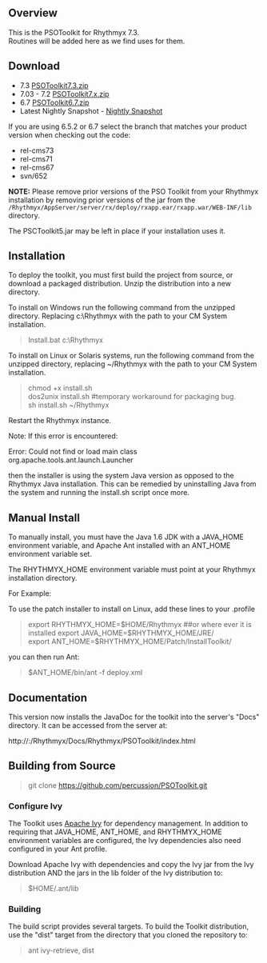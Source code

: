 ## Overview
This is the PSOToolkit for Rhythmyx 7.3.   
Routines will be added here as we find uses for them.  


## Download 
* 7.3  [PSOToolkit7.3.zip](http://cdn.percussion.com/downloads/open/psotoolkit/PSOToolkit7.3.zip) 
* 7.03 - 7.2  [PSOToolkit7.x.zip](http://cdn.percussion.com/downloads/open/psotoolkit/PSOToolkit7.x.zip)
* 6.7        [PSOToolkit6.7.zip](http://cdn.percussion.com/downloads/open/psotoolkit/PSOToolkit6.7.zip)
* Latest Nightly Snapshot - [Nightly Snapshot](http://cdn.percussion.com/downloads/open/psotoolkit/PSOToolkit7.x-SNAPSHOT.zip)


If you are using 6.5.2 or 6.7 select the branch that matches your product version when checking out the code:
* rel-cms73
* rel-cms71
* rel-cms67
* svn/652

**NOTE:** Please remove prior versions of the PSO Toolkit from your Rhythmyx installation by removing prior versions of the jar from 
the `/Rhythmyx/AppServer/server/rx/deploy/rxapp.ear/rxapp.war/WEB-INF/lib` directory.  

The PSCToolkit5.jar may be left in place if your installation uses it. 



## Installation  
To deploy the toolkit, you must first build the project from source, or download a packaged distribution.
Unzip the distribution into a new directory.

To install on Windows run the following command from the unzipped directory.  Replacing c:\Rhythmyx with the path to your CM System installation.
>Install.bat c:\Rhythmyx

To install on Linux or Solaris systems, run the following command from the unzipped directory, replacing ~/Rhythmyx with the path to your CM System installation. 
>chmod +x install.sh   
>dos2unix install.sh #temporary workaround for packaging bug.   
>sh install.sh ~/Rhythmyx   

Restart the Rhythmyx instance.

Note: If this error is encountered:

Error: Could not find or load main class org.apache.tools.ant.launch.Launcher

then the installer is using the system Java version as opposed to the Rhythmyx Java installation.  This can be remedied by uninstalling Java from the system and running the install.sh script once more.


## Manual Install
To manually install, you must have the Java 1.6 JDK with a JAVA_HOME environment variable,
and Apache Ant installed with an ANT_HOME environment variable set. 

The RHYTHMYX_HOME environment variable must point at your Rhythmyx installation directory.  

For Example:

To use the patch installer to install on Linux, add these lines to your .profile  

> export RHYTHMYX_HOME=$HOME/Rhythmyx  ##or where ever it is installed   
> export JAVA_HOME=$RHYTHMYX_HOME/JRE/   
> export ANT_HOME=$RHYTHMYX_HOME/Patch/InstallToolkit/   

you can then run Ant: 

> $ANT_HOME/bin/ant -f deploy.xml 

## Documentation
This version now installs the JavaDoc for the toolkit into the server's "Docs"
directory. It can be accessed from the server at: 

http://<server>:<port>/Rhythmyx/Docs/Rhythmyx/PSOToolkit/index.html 

## Building from Source

> git clone https://github.com/percussion/PSOToolkit.git

### Configure Ivy
The Toolkit uses [Apache Ivy](http://ant.apache.org/ivy/) for dependency management.  In addition to requiring that JAVA_HOME, ANT_HOME, and RHYTHMYX_HOME environment variables are configured, the Ivy dependencies also need configured in your Ant profile.  

Download Apache Ivy with dependencies and copy the Ivy jar from the Ivy distribution AND the jars in the lib folder of the Ivy distribution to:

> $HOME/.ant/lib

### Building
The build script provides several targets.  To build the Toolkit distribution, use the "dist" target from the directory that you cloned the repository to:

> ant ivy-retrieve, dist 

